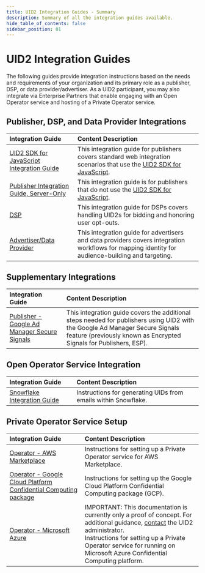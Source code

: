 ```yaml
---
title: UID2 Integration Guides - Summary
description: Summary of all the integration guides available.
hide_table_of_contents: false
sidebar_position: 01
---
```


# UID2 Integration Guides

The following guides provide integration instructions based on the needs and requirements of your organization and its primary role as a publisher, DSP, or data provider/advertiser. As a UID2 participant, you may also integrate via Enterprise Partners that enable engaging with an Open Operator service and hosting of a Private Operator service. 

## Publisher, DSP, and Data Provider Integrations

| Integration Guide |  Content Description |
| :--- | :--- |
| [UID2 SDK for JavaScript Integration Guide](publisher-client-side.md) | This integration guide for publishers covers standard web integration scenarios that use the [UID2 SDK for JavaScript](../sdks/client-side-identity.md). |
| [Publisher Integration Guide, Server-Only](custom-publisher-integration.md) | This integration guide is for publishers that do not use the [UID2 SDK for JavaScript](../sdks/client-side-identity.md). |
| [DSP](dsp-guide.md) | This integration guide for DSPs covers handling UID2s for bidding and honoring user opt-outs. |
| [Advertiser/Data Provider](advertiser-dataprovider-guide.md) | This integration guide for advertisers and data providers covers integration workflows for mapping identity for audience-building and targeting. |

## Supplementary Integrations

| Integration Guide |  Content Description |
| :--- | :--- |
| [Publisher - Google Ad Manager Secure Signals](google-ss-integration.md) | This integration guide covers the additional steps needed for publishers using UID2 with the Google Ad Manager Secure Signals feature (previously known as Encrypted Signals for Publishers, ESP). |

## Open Operator Service Integration
 
| Integration Guide |  Content Description |
| :--- | :--- |
| [Snowflake Integration Guide](snowflake_integration.md) | Instructions for generating UIDs from emails within Snowflake. |

## Private Operator Service Setup
 
| Integration Guide |  Content Description |
| :--- | :--- |
| [Operator - AWS Marketplace](operator-guide-aws-marketplace.md) | Instructions for setting up a Private Operator service for AWS Marketplace. |
| [Operator - Google Cloud Platform Confidential Computing package](operator-guide-gcp-enclave.md) | Instructions for setting up the Google Cloud Platform Confidential Computing package (GCP). |
| [Operator - Microsoft Azure](operator-guide-azure-enclave.md) | IMPORTANT: This documentation is currently only a proof of concept. For additional guidance, [contact](../getting-started/gs-account-setup.md#contact-info) the UID2 administrator.<br/>Instructions for setting up a Private Operator service for running on Microsoft Azure Confidential Computing platform.  |
